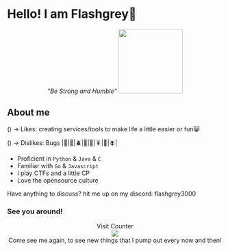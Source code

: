 # Hello! I am Flashgrey🐧
<p align='center'>
  <i>"Be Strong and Humble"</i>
  <img src="https://github.com/FlashGrey3000/FlashGrey3000/assets/Soldier_in_a_garden.jpg" style="height:150px"></img>
</p>

## About me
<p>() -> Likes: creating services/tools to make life a little easier or fun😸</p>
<p>() -> Dislikes: Bugs |🐛|🐜|🪲|🐞|🦗|🪳|🦟|🪰|</p>

- Proficient in `Python` & `Java` & `C`
- Familiar with `Go` & `Javascript`
- I play CTFs and a little CP
- Love the opensource culture

Have anything to discuss? hit me up on my discord: flashgrey3000

### See you around!
<p align='center'>
  Visit Counter
  <br>
  <img src="https://profile-counter.glitch.me/FlashGrey3000/count.svg" />
  <br>
  Come see me again, to see new things that I pump out every now and then!
</p>

<!--- Fly high; --->

<!---
FlashGrey3000/FlashGrey3000 is a ✨ special ✨ repository because its `README.md` (this file) appears on your GitHub profile.
You can click the Preview link to take a look at your changes.
--->
